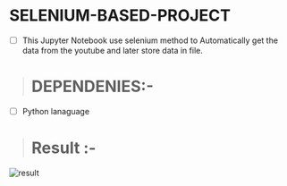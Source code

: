 # SELENIUM-BASED-PROJECT


- [ ] This Jupyter Notebook use selenium  method to Automatically get the data from the youtube and later store data in file.

> # DEPENDENIES:- 

- [ ] Python lanaguage



> # Result :- 

![result](https://user-images.githubusercontent.com/113135493/196366888-ffd26af1-2f46-48f0-823c-f5cc0423974c.png)

